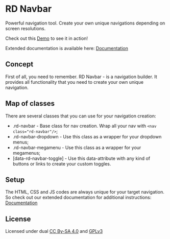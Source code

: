 # RD Navbar

Powerful navigation tool. Create your own unique navigations depending on screen resolutions.

Check out this [Demo](http://cms.devoffice.com/coding-dev/rd-navbar/demo/) to see it in action!

Extended documentation is available here: [Documentation](http://cms.devoffice.com/coding-dev/rd-navbar/documentation/)

## Concept
First of all, you need to remember. RD Navbar - is a navigation builder. It provides all functionality that you need to
create your own unique navigation.

## Map of classes
There are several classes that you can use for your navigation creation:

* .rd-navbar - Base class for nav creation. Wrap all your nav with ``<nav class="rd-navbar"/>``;
* .rd-navbar-dropdown - Use this class as a wrapper for your dropdown menus;
* .rd-navbar-megamenu - Use this class as a wrapper for your megamenus;
* [data-rd-navbar-toggle] - Use this data-attribute with any kind of buttons or links to create your custom
toggles.

## Setup
The HTML, CSS and JS codes are always unique for your target navigation. So check out our extended documentation for additional instructions: [Documentation](http://cms.devoffice.com/coding-dev/rd-navbar/documentation/)

## License
Licensed under dual [CC By-SA 4.0](http://creativecommons.org/licenses/by-sa/4.0/)
and [GPLv3](http://www.gnu.org/licenses/gpl-3.0.ru.html)

